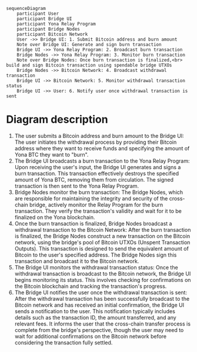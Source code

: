 ```mermaid
sequenceDiagram
    participant User
    participant Bridge UI
    participant Yona Relay Program
    participant Bridge Nodes
    participant Bitcoin Network
    User ->> Bridge UI: 1. Submit Bitcoin address and burn amount
    Note over Bridge UI: Generate and sign burn transaction
    Bridge UI ->> Yona Relay Program: 2. Broadcast burn transaction
    Bridge Nodes ->> Yona Relay Program: 3. Monitor burn transaction
    Note over Bridge Nodes: Once burn transaction is finalized,<br> build and sign Bitcoin transaction using spendable bridge UTXOs
    Bridge Nodes ->> Bitcoin Network: 4. Broadcast withdrawal transaction
    Bridge UI ->> Bitcoin Network: 5. Monitor withdrawal transaction status
    Bridge UI ->> User: 6. Notify user once withdrawal transaction is sent
```

# Diagram description

1. The user submits a Bitcoin address and burn amount to the Bridge UI:
   The user initiates the withdrawal process by providing their Bitcoin address where they want to receive funds and
   specifying the amount of Yona BTC they want to "burn".
2. The Bridge UI broadcasts a burn transaction to the Yona Relay Program:
   Upon receiving the user's input, the Bridge UI generates and signs a burn transaction. This transaction effectively
   destroys the specified amount of Yona BTC, removing them from circulation. The signed transaction is then sent to
   the Yona Relay Program.
3. Bridge Nodes monitor the burn transaction:
   The Bridge Nodes, which are responsible for maintaining the integrity and security of the cross-chain bridge,
   actively monitor the Relay Program for the burn transaction. They verify the transaction's validity and wait for it
   to be finalized on the Yona blockchain.
4. Once the burn transaction is finalized, Bridge Nodes broadcast a withdrawal transaction to the Bitcoin Network:
   After the burn transaction is finalized, the Bridge Nodes construct a new transaction on the Bitcoin network, using
   the bridge's pool of Bitcoin UTXOs (Unspent Transaction Outputs). This transaction is designed to send the equivalent
   amount of Bitcoin to the user's specified address. The Bridge Nodes sign this transaction and broadcast it to the
   Bitcoin network.
5. The Bridge UI monitors the withdrawal transaction status:
   Once the withdrawal transaction is broadcast to the Bitcoin network, the Bridge UI begins monitoring its status. This
   involves checking for confirmations on the Bitcoin blockchain and tracking the transaction's progress.
6. The Bridge UI notifies the user once the withdrawal transaction is sent:
   After the withdrawal transaction has been successfully broadcast to the Bitcoin network and has received an initial
   confirmation, the Bridge UI sends a notification to the user. This notification typically includes details such as
   the transaction ID, the amount transferred, and any relevant fees. It informs the user that the cross-chain transfer
   process is complete from the bridge's perspective, though the user may need to wait for additional confirmations on
   the Bitcoin network before considering the transaction fully settled.
